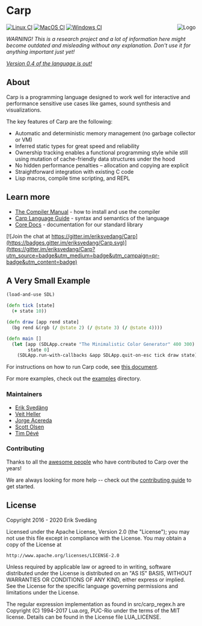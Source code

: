 # Carp

<img src="resources/logo/carp_logo_300_c.png" alt="Logo" align="right"/>

[![Linux CI](https://github.com/carp-lang/Carp/workflows/Linux%20CI/badge.svg)](https://github.com/carp-lang/Carp/actions?query=workflow%3A%22Linux+CI%22)
[![MacOS CI](https://github.com/carp-lang/Carp/workflows/MacOS%20CI/badge.svg)](https://github.com/carp-lang/Carp/actions?query=workflow%3A"MacOS+CI")
[![Windows CI](https://github.com/carp-lang/Carp/workflows/Windows%20CI/badge.svg)](https://github.com/carp-lang/Carp/actions?query=workflow%3A"Windows+CI")

<i>WARNING! This is a research project and a lot of information here might become outdated and misleading without any explanation. Don't use it for anything important just yet!</i>

<i>[Version 0.4 of the language is out!](https://github.com/carp-lang/Carp/releases/)</i>

## About

Carp is a programming language designed to work well for interactive and performance sensitive use cases like games, sound synthesis and visualizations.

The key features of Carp are the following:
* Automatic and deterministic memory management (no garbage collector or VM)
* Inferred static types for great speed and reliability
* Ownership tracking enables a functional programming style while still using mutation of cache-friendly data structures under the hood
* No hidden performance penalties – allocation and copying are explicit
* Straightforward integration with existing C code
* Lisp macros, compile time scripting, and REPL

## Learn more
* [The Compiler Manual](docs/Manual.md) - how to install and use the compiler
* [Carp Language Guide](docs/LanguageGuide.md) - syntax and semantics of the language
* [Core Docs](http://carp-lang.github.io/carp-docs/core/core_index.html) - documentation for our standard library

[![Join the chat at https://gitter.im/eriksvedang/Carp](https://badges.gitter.im/eriksvedang/Carp.svg)](https://gitter.im/eriksvedang/Carp?utm_source=badge&utm_medium=badge&utm_campaign=pr-badge&utm_content=badge)

## A Very Small Example

```clojure
(load-and-use SDL)

(defn tick [state]
  (+ state 10))

(defn draw [app rend state]
  (bg rend &(rgb (/ @state 2) (/ @state 3) (/ @state 4))))

(defn main []
  (let [app (SDLApp.create "The Minimalistic Color Generator" 400 300)
        state 0]
    (SDLApp.run-with-callbacks &app SDLApp.quit-on-esc tick draw state)))
```

For instructions on how to run Carp code, see [this document](docs/HowToRunCode.md).

For more examples, check out the [examples](examples) directory.

### Maintainers
- [Erik Svedäng](https://github.com/eriksvedang)
- [Veit Heller](https://github.com/hellerve)
- [Jorge Acereda](https://github.com/jacereda)
- [Scott Olsen](https://github.com/scolsen)
- [Tim Dévé](https://github.com/TimDeve)

### Contributing
Thanks to all the [awesome people](https://github.com/carp-lang/Carp/graphs/contributors) who have contributed to Carp over the years!

We are always looking for more help -- check out the [contributing guide](docs/contributing.md) to get started.

## License

Copyright 2016 - 2020 Erik Svedäng

Licensed under the Apache License, Version 2.0 (the "License");
you may not use this file except in compliance with the License.
You may obtain a copy of the License at

    http://www.apache.org/licenses/LICENSE-2.0

Unless required by applicable law or agreed to in writing, software
distributed under the License is distributed on an "AS IS" BASIS,
WITHOUT WARRANTIES OR CONDITIONS OF ANY KIND, either express or implied.
See the License for the specific language governing permissions and
limitations under the License.

The regular expression implementation as found in src/carp_regex.h are
Copyright (C) 1994-2017 Lua.org, PUC-Rio under the terms of the MIT license.
Details can be found in the License file LUA_LICENSE.
